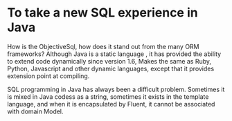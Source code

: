 # To take a new SQL experience in Java
How is the ObjectiveSql, how does it stand out from the many ORM frameworks?  Although Java is a static language , it has provided the ability to extend code dynamically since version 1.6, Makes the same as Ruby, Python, Javascript and other dynamic languages, except that it provides extension point at compiling.

SQL programming in Java has always been a difficult problem. Sometimes it is mixed in Java codess as a string, sometimes it exists in the template language, and when it is encapsulated by Fluent, it cannot be associated with domain Model. 

